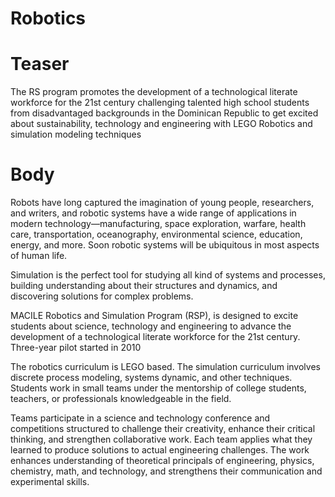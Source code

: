 # Robotics

# Teaser
The RS program promotes the development of a technological literate workforce for the 21st century challenging talented high school students from disadvantaged backgrounds in the Dominican Republic to get excited about sustainability, technology and engineering with LEGO Robotics and simulation modeling techniques 

# Body
Robots have long captured the imagination of young people, researchers, and writers, and robotic systems have a wide range of applications in modern technology—manufacturing, space exploration, warfare, health care, transportation, oceanography, environmental science, education, energy, and more. Soon robotic systems will be ubiquitous in most aspects of human life.

Simulation is the perfect tool for studying all kind of systems and processes, building understanding about their structures and dynamics, and discovering solutions for complex problems.  

MACILE Robotics and Simulation Program (RSP), is designed to excite students about science, technology and engineering to advance the development of a technological literate workforce for the 21st century. Three-year pilot started in 2010

The robotics curriculum is LEGO based. The simulation curriculum involves discrete process modeling, systems dynamic, and other techniques. Students work in small teams under the mentorship of college students, teachers, or professionals knowledgeable in the field.

Teams participate in a science and technology conference and competitions structured to challenge their creativity, enhance their critical thinking, and strengthen collaborative work. Each team applies what they learned to produce solutions to actual engineering challenges. The work enhances understanding of theoretical principals of engineering, physics, chemistry, math, and technology, and strengthens their communication and experimental skills. 
